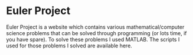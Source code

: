 Euler Project
======================

Euler Project is a website which contains various mathematical/computer science problems that can be solved through programming (or lots time, if you have spare). To solve these problems I used MATLAB. The scripts I used for those problems I solved are available here.